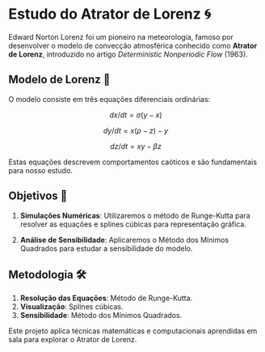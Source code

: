 # Estudo do Atrator de Lorenz 🌀

Edward Norton Lorenz foi um pioneiro na meteorologia, famoso por desenvolver o modelo de convecção atmosférica conhecido como **Atrator de Lorenz**, introduzido no artigo _Deterministic Nonperiodic Flow_ (1963).

## Modelo de Lorenz 📐

O modelo consiste em três equações diferenciais ordinárias:

```math
dx/dt = σ(y-x)
```

```math
dy/dt = x(ρ - z) - y
```
```math
dz/dt = xy - βz
```

Estas equações descrevem comportamentos caóticos e são fundamentais para nosso estudo.

## Objetivos 🎯

1. **Simulações Numéricas**: Utilizaremos o método de Runge-Kutta para resolver as equações e splines cúbicas para representação gráfica.

2. **Análise de Sensibilidade**: Aplicaremos o Método dos Mínimos Quadrados para estudar a sensibilidade do modelo.

## Metodologia 🛠️

1. **Resolução das Equações**: Método de Runge-Kutta.
2. **Visualização**: Splines cúbicas.
3. **Sensibilidade**: Método dos Mínimos Quadrados.

Este projeto aplica técnicas matemáticas e computacionais aprendidas em sala para explorar o Atrator de Lorenz.

